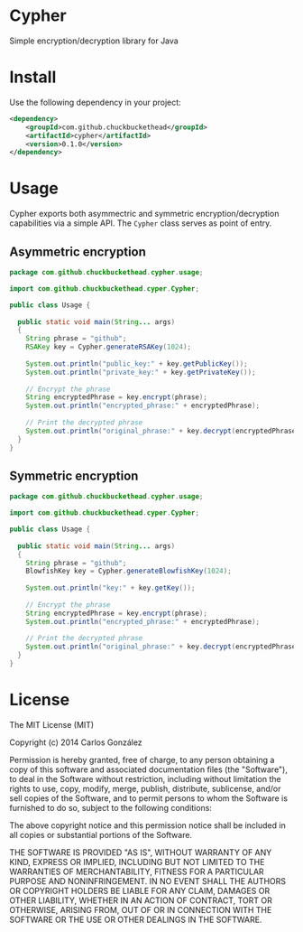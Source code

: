 # Cypher

Simple encryption/decryption library for Java

# Install

Use the following dependency in your project:

```xml
<dependency>
	<groupId>com.github.chuckbuckethead</groupId>
	<artifactId>cypher</artifactId>
	<version>0.1.0</version>
</dependency>
```

# Usage

Cypher exports both asymmectric and symmetric encryption/decryption capabilities via a simple API. The `Cypher` class serves as point of entry.

## Asymmetric encryption

```java
package com.github.chuckbuckethead.cypher.usage;

import com.github.chuckbuckethead.cyper.Cypher;

public class Usage {
  
  public static void main(String... args)
  {
    String phrase = "github";
    RSAKey key = Cypher.generateRSAKey(1024);
    
    System.out.println("public_key:" + key.getPublicKey());
    System.out.println("private_key:" + key.getPrivateKey());
    
    // Encrypt the phrase
    String encryptedPhrase = key.encrypt(phrase);
    System.out.println("encrypted_phrase:" + encryptedPhrase);
    
    // Print the decrypted phrase
    System.out.println("original_phrase:" + key.decrypt(encryptedPhrase));
  }
}
```

## Symmetric encryption

```java
package com.github.chuckbuckethead.cypher.usage;

import com.github.chuckbuckethead.cyper.Cypher;

public class Usage {
  
  public static void main(String... args)
  {
    String phrase = "github";
    BlowfishKey key = Cypher.generateBlowfishKey(1024);
    
    System.out.println("key:" + key.getKey());
    
    // Encrypt the phrase
    String encryptedPhrase = key.encrypt(phrase);
    System.out.println("encrypted_phrase:" + encryptedPhrase);
    
    // Print the decrypted phrase
    System.out.println("original_phrase:" + key.decrypt(encryptedPhrase));
  }
}
```

# License

The MIT License (MIT)

Copyright (c) 2014 Carlos González

Permission is hereby granted, free of charge, to any person obtaining a copy of
this software and associated documentation files (the "Software"), to deal in
the Software without restriction, including without limitation the rights to
use, copy, modify, merge, publish, distribute, sublicense, and/or sell copies of
the Software, and to permit persons to whom the Software is furnished to do so,
subject to the following conditions:

The above copyright notice and this permission notice shall be included in all
copies or substantial portions of the Software.

THE SOFTWARE IS PROVIDED "AS IS", WITHOUT WARRANTY OF ANY KIND, EXPRESS OR
IMPLIED, INCLUDING BUT NOT LIMITED TO THE WARRANTIES OF MERCHANTABILITY,
FITNESS FOR A PARTICULAR PURPOSE AND NONINFRINGEMENT. IN NO EVENT SHALL THE
AUTHORS OR COPYRIGHT HOLDERS BE LIABLE FOR ANY CLAIM, DAMAGES OR OTHER
LIABILITY, WHETHER IN AN ACTION OF CONTRACT, TORT OR OTHERWISE, ARISING FROM,
OUT OF OR IN CONNECTION WITH THE SOFTWARE OR THE USE OR OTHER DEALINGS IN THE
SOFTWARE.
